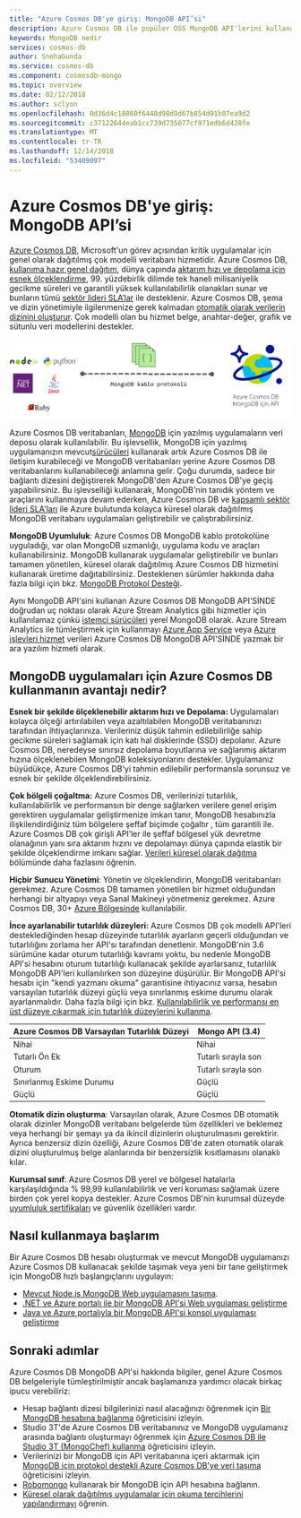 ```yaml
---
title: "Azure Cosmos DB'ye giriş: MongoDB API’si"
description: Azure Cosmos DB ile popüler OSS MongoDB API'lerini kullanarak çok büyük hacimlerdeki JSON belgelerini düşük gecikme süreleriyle nasıl depolayabileceğinizi ve sorgulayabileceğinizi öğrenin.
keywords: MongoDB nedir
services: cosmos-db
author: SnehaGunda
ms.service: cosmos-db
ms.component: cosmosdb-mongo
ms.topic: overview
ms.date: 02/12/2018
ms.author: sclyon
ms.openlocfilehash: 0d36d4c18860f6448d98d9d67b854d91b07ea9d2
ms.sourcegitcommit: c37122644eab1cc739d735077cf971edb6d428fe
ms.translationtype: MT
ms.contentlocale: tr-TR
ms.lasthandoff: 12/14/2018
ms.locfileid: "53409097"
---
```

# <a name="introduction-to-azure-cosmos-db-mongodb-api"></a>Azure Cosmos DB'ye giriş: MongoDB API’si

[Azure Cosmos DB](../cosmos-db/introduction.md), Microsoft'un görev açısından kritik uygulamalar için genel olarak dağıtılmış çok modelli veritabanı hizmetidir. Azure Cosmos DB, [kullanıma hazır genel dağıtım](distribute-data-globally.md), dünya çapında [aktarım hızı ve depolama için esnek ölçeklendirme](partition-data.md), 99. yüzdebirlik dilimde tek haneli milisaniyelik gecikme süreleri ve garantili yüksek kullanılabilirlik olanakları sunar ve bunların tümü [sektör lideri SLA’lar](https://azure.microsoft.com/support/legal/sla/cosmos-db/) ile desteklenir. Azure Cosmos DB, şema ve dizin yönetimiyle ilgilenmenize gerek kalmadan [otomatik olarak verilerin dizinini oluşturur](https://www.vldb.org/pvldb/vol8/p1668-shukla.pdf). Çok modelli olan bu hizmet belge, anahtar-değer, grafik ve sütunlu veri modellerini destekler. 

![Azure Cosmos DB: MongoDB API’si](./media/mongodb-introduction/cosmosdb-mongodb.png) 

Azure Cosmos DB veritabanları, [MongoDB](https://docs.mongodb.com/manual/introduction/) için yazılmış uygulamaların veri deposu olarak kullanılabilir. Bu işlevsellik, MongoDB için yazılmış uygulamanızın mevcut[sürücüleri](https://docs.mongodb.org/ecosystem/drivers/) kullanarak artık Azure Cosmos DB ile iletişim kurabileceği ve MongoDB veritabanları yerine Azure Cosmos DB veritabanlarını kullanabileceği anlamına gelir. Çoğu durumda, sadece bir bağlantı dizesini değiştirerek MongoDB'den Azure Cosmos DB'ye geçiş yapabilirsiniz. Bu işlevselliği kullanarak, MongoDB'nin tanıdık yöntem ve araçlarını kullanmaya devam ederken, Azure Cosmos DB ve [kapsamlı sektör lideri SLA'ları](https://azure.microsoft.com/support/legal/sla/cosmos-db) ile Azure bulutunda kolayca küresel olarak dağıtılmış MongoDB veritabanı uygulamaları geliştirebilir ve çalıştırabilirsiniz.

**MongoDB Uyumluluk**: Azure Cosmos DB MongoDB kablo protokolüne uyguladığı, var olan MongoDB uzmanlığı, uygulama kodu ve araçları kullanabilirsiniz. MongoDB kullanarak uygulamalar geliştirebilir ve bunları tamamen yönetilen, küresel olarak dağıtılmış Azure Cosmos DB hizmetini kullanarak üretime dağıtabilirsiniz. Desteklenen sürümler hakkında daha fazla bilgi için bkz. [MongoDB Protokol Desteği](mongodb-feature-support.md#mongodb-protocol-support).

Aynı MongoDB API'sini kullanan Azure Cosmos DB MongoDB API'SİNDE doğrudan uç noktası olarak Azure Stream Analytics gibi hizmetler için kullanılamaz çünkü [istemci sürücüleri](https://docs.mongodb.org/ecosystem/drivers/) yerel MongoDB olarak. Azure Stream Analytics ile tümleştirmek için kullanmayı [Azure App Service](../app-service/app-service-web-overview.md) veya [Azure işlevleri hizmet](../azure-functions/functions-overview.md) verileri Azure Cosmos DB MongoDB API'SİNDE yazmak bir ara yazılım hizmeti olarak.

## <a name="what-is-the-benefit-of-using-azure-cosmos-db-for-mongodb-applications"></a>MongoDB uygulamaları için Azure Cosmos DB kullanmanın avantajı nedir?

**Esnek bir şekilde ölçeklenebilir aktarım hızı ve Depolama:** Uygulamaları kolayca ölçeği artırılabilen veya azaltılabilen MongoDB veritabanınızı tarafından ihtiyaçlarınıza. Verileriniz düşük tahmin edilebilirliğe sahip gecikme süreleri sağlamak için katı hal disklerinde (SSD) depolanır. Azure Cosmos DB, neredeyse sınırsız depolama boyutlarına ve sağlanmış aktarım hızına ölçeklenebilen MongoDB koleksiyonlarını destekler. Uygulamanız büyüdükçe, Azure Cosmos DB'yi tahmin edilebilir performansla sorunsuz ve esnek bir şekilde ölçeklendirebilirsiniz. 

**Çok bölgeli çoğaltma:** Azure Cosmos DB, verilerinizi tutarlılık, kullanılabilirlik ve performansın bir denge sağlarken verilere genel erişim gerektiren uygulamalar geliştirmenize imkan tanır, MongoDB hesabınızla ilişkilendirdiğiniz tüm bölgelere şeffaf biçimde çoğaltır , tüm garantili ile. Azure Cosmos DB çok girişli API’ler ile şeffaf bölgesel yük devretme olanağının yanı sıra aktarım hızını ve depolamayı dünya çapında elastik bir şekilde ölçeklendirme imkanı sağlar. [Verileri küresel olarak dağıtma](distribute-data-globally.md) bölümünde daha fazlasını öğrenin.

**Hiçbir Sunucu Yönetimi**: Yönetin ve ölçeklendirin, MongoDB veritabanları gerekmez. Azure Cosmos DB tamamen yönetilen bir hizmet olduğundan herhangi bir altyapıyı veya Sanal Makineyi yönetmeniz gerekmez. Azure Cosmos DB, 30+ [Azure Bölgesinde](https://azure.microsoft.com/regions/services/) kullanılabilir.

**İnce ayarlanabilir tutarlılık düzeyleri:** Azure Cosmos DB çok modelli API'leri desteklediğinden hesap düzeyinde tutarlılık ayarların geçerli olduğundan ve tutarlılığını zorlama her API'sı tarafından denetlenir. MongoDB'nin 3.6 sürümüne kadar oturum tutarlılığı kavramı yoktu, bu nedenle MongoDB API'si hesabını oturum tutarlılığı kullanacak şekilde ayarlarsanız, tutarlılık MongoDB API'leri kullanılırken son düzeyine düşürülür. Bir MongoDB API'si hesabı için "kendi yazmanı okuma" garantisine ihtiyacınız varsa, hesabın varsayılan tutarlılık düzeyi güçlü veya sınırlanmış eskime durumu olarak ayarlanmalıdır. Daha fazla bilgi için bkz. [Kullanılabilirlik ve performansı en üst düzeye çıkarmak için tutarlılık düzeylerini kullanma](consistency-levels.md).

| Azure Cosmos DB Varsayılan Tutarlılık Düzeyi |   Mongo API (3.4) |
|---|---|
|Nihai| Nihai |
|Tutarlı Ön Ek| Tutarlı sırayla son |
|Oturum| Tutarlı sırayla son |
|Sınırlanmış Eskime Durumu| Güçlü |
| Güçlü | Güçlü |

**Otomatik dizin oluşturma**: Varsayılan olarak, Azure Cosmos DB otomatik olarak dizinler MongoDB veritabanı belgelerde tüm özellikleri ve beklemez veya herhangi bir şemayı ya da ikincil dizinlerin oluşturulmasını gerektirir. Ayrıca benzersiz dizin özelliği, Azure Cosmos DB'de zaten otomatik olarak dizini oluşturulmuş belge alanlarında bir benzersizlik kısıtlamasını olanaklı kılar.

**Kurumsal sınıf**: Azure Cosmos DB yerel ve bölgesel hatalarla karşılaşıldığında % 99,99 kullanılabilirlik ve veri koruması sağlamak üzere birden çok yerel kopya destekler. Azure Cosmos DB'nin kurumsal düzeyde [uyumluluk sertifikaları](https://www.microsoft.com/trustcenter) ve güvenlik özellikleri vardır. 

## <a name="how-to-get-started"></a>Nasıl kullanmaya başlarım

Bir Azure Cosmos DB hesabı oluşturmak ve mevcut MongoDB uygulamanızı Azure Cosmos DB kullanacak şekilde taşımak veya yeni bir tane geliştirmek için MongoDB hızlı başlangıçlarını uygulayın:

* [Mevcut Node.js MongoDB Web uygulamasını taşıma](create-mongodb-nodejs.md).
* [.NET ve Azure portalı ile bir MongoDB API'si Web uygulaması geliştirme](create-mongodb-dotnet.md)
* [Java ve Azure portalıyla bir MongoDB API'si konsol uygulaması geliştirme](create-mongodb-java.md)

## <a name="next-steps"></a>Sonraki adımlar

Azure Cosmos DB MongoDB API'si hakkında bilgiler, genel Azure Cosmos DB belgeleriyle tümleştirilmiştir ancak başlamanıza yardımcı olacak birkaç ipucu verebiliriz:

* Hesap bağlantı dizesi bilgilerinizi nasıl alacağınızı öğrenmek için [Bir MongoDB hesabına bağlanma](connect-mongodb-account.md) öğreticisini izleyin.
* Studio 3T'de Azure Cosmos DB veritabanınız ve MongoDB uygulamanız arasında bağlantı oluşturmayı öğrenmek için [Azure Cosmos DB ile Studio 3T (MongoChef) kullanma](mongodb-mongochef.md) öğreticisini izleyin.
* Verilerinizi bir MongoDB için API veritabanına içeri aktarmak için [MongoDB için protokol destekli Azure Cosmos DB'ye veri taşıma](mongodb-migrate.md) öğreticisini izleyin.
* [Robomongo](mongodb-robomongo.md) kullanarak bir MongoDB için API hesabına bağlanın.
* [Küresel olarak dağıtılmış uygulamalar için okuma tercihlerini yapılandırmayı](../cosmos-db/tutorial-global-distribution-mongodb.md) öğrenin.
